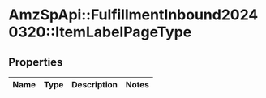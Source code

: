 # AmzSpApi::FulfillmentInbound20240320::ItemLabelPageType

## Properties
Name | Type | Description | Notes
------------ | ------------- | ------------- | -------------


